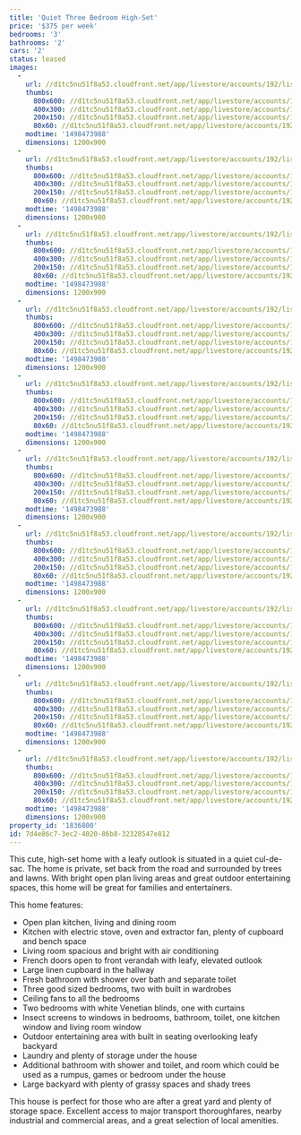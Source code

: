 ```yaml
---
title: 'Quiet Three Bedroom High-Set'
price: '$375 per week'
bedrooms: '3'
bathrooms: '2'
cars: '2'
status: leased
images:
  -
    url: //d1tc5nu51f8a53.cloudfront.net/app/livestore/accounts/192/listings/1178413/images/Eirroc-21-Front-Dayn_4043349144_20170626084511.jpg
    thumbs:
      800x600: //d1tc5nu51f8a53.cloudfront.net/app/livestore/accounts/192/listings/1178413/images/Eirroc-21-Front-Dayn_4043349144_20170626084511_800x600.jpg
      400x300: //d1tc5nu51f8a53.cloudfront.net/app/livestore/accounts/192/listings/1178413/images/Eirroc-21-Front-Dayn_4043349144_20170626084511_400x300.jpg
      200x150: //d1tc5nu51f8a53.cloudfront.net/app/livestore/accounts/192/listings/1178413/images/Eirroc-21-Front-Dayn_4043349144_20170626084511_200x150.jpg
      80x60: //d1tc5nu51f8a53.cloudfront.net/app/livestore/accounts/192/listings/1178413/images/Eirroc-21-Front-Dayn_4043349144_20170626084511_80x60.jpg
    modtime: '1498473988'
    dimensions: 1200x900
  -
    url: //d1tc5nu51f8a53.cloudfront.net/app/livestore/accounts/192/listings/1178413/images/Eirroc-21-Front2-Day_3865509946_20170626084512.jpg
    thumbs:
      800x600: //d1tc5nu51f8a53.cloudfront.net/app/livestore/accounts/192/listings/1178413/images/Eirroc-21-Front2-Day_3865509946_20170626084512_800x600.jpg
      400x300: //d1tc5nu51f8a53.cloudfront.net/app/livestore/accounts/192/listings/1178413/images/Eirroc-21-Front2-Day_3865509946_20170626084512_400x300.jpg
      200x150: //d1tc5nu51f8a53.cloudfront.net/app/livestore/accounts/192/listings/1178413/images/Eirroc-21-Front2-Day_3865509946_20170626084512_200x150.jpg
      80x60: //d1tc5nu51f8a53.cloudfront.net/app/livestore/accounts/192/listings/1178413/images/Eirroc-21-Front2-Day_3865509946_20170626084512_80x60.jpg
    modtime: '1498473988'
    dimensions: 1200x900
  -
    url: //d1tc5nu51f8a53.cloudfront.net/app/livestore/accounts/192/listings/1178413/images/Eirroc-21-Back2-Dayn_5000963742_20170626084444.jpg
    thumbs:
      800x600: //d1tc5nu51f8a53.cloudfront.net/app/livestore/accounts/192/listings/1178413/images/Eirroc-21-Back2-Dayn_5000963742_20170626084444_800x600.jpg
      400x300: //d1tc5nu51f8a53.cloudfront.net/app/livestore/accounts/192/listings/1178413/images/Eirroc-21-Back2-Dayn_5000963742_20170626084444_400x300.jpg
      200x150: //d1tc5nu51f8a53.cloudfront.net/app/livestore/accounts/192/listings/1178413/images/Eirroc-21-Back2-Dayn_5000963742_20170626084444_200x150.jpg
      80x60: //d1tc5nu51f8a53.cloudfront.net/app/livestore/accounts/192/listings/1178413/images/Eirroc-21-Back2-Dayn_5000963742_20170626084444_80x60.jpg
    modtime: '1498473988'
    dimensions: 1200x900
  -
    url: //d1tc5nu51f8a53.cloudfront.net/app/livestore/accounts/192/listings/1178413/images/Eirroc-21-Back-Dayne_7204852859_20170626084452.jpg
    thumbs:
      800x600: //d1tc5nu51f8a53.cloudfront.net/app/livestore/accounts/192/listings/1178413/images/Eirroc-21-Back-Dayne_7204852859_20170626084452_800x600.jpg
      400x300: //d1tc5nu51f8a53.cloudfront.net/app/livestore/accounts/192/listings/1178413/images/Eirroc-21-Back-Dayne_7204852859_20170626084452_400x300.jpg
      200x150: //d1tc5nu51f8a53.cloudfront.net/app/livestore/accounts/192/listings/1178413/images/Eirroc-21-Back-Dayne_7204852859_20170626084452_200x150.jpg
      80x60: //d1tc5nu51f8a53.cloudfront.net/app/livestore/accounts/192/listings/1178413/images/Eirroc-21-Back-Dayne_7204852859_20170626084452_80x60.jpg
    modtime: '1498473988'
    dimensions: 1200x900
  -
    url: //d1tc5nu51f8a53.cloudfront.net/app/livestore/accounts/192/listings/1178413/images/Eirroc-21-Kitchen-Da_7395438920_20170626084517.jpg
    thumbs:
      800x600: //d1tc5nu51f8a53.cloudfront.net/app/livestore/accounts/192/listings/1178413/images/Eirroc-21-Kitchen-Da_7395438920_20170626084517_800x600.jpg
      400x300: //d1tc5nu51f8a53.cloudfront.net/app/livestore/accounts/192/listings/1178413/images/Eirroc-21-Kitchen-Da_7395438920_20170626084517_400x300.jpg
      200x150: //d1tc5nu51f8a53.cloudfront.net/app/livestore/accounts/192/listings/1178413/images/Eirroc-21-Kitchen-Da_7395438920_20170626084517_200x150.jpg
      80x60: //d1tc5nu51f8a53.cloudfront.net/app/livestore/accounts/192/listings/1178413/images/Eirroc-21-Kitchen-Da_7395438920_20170626084517_80x60.jpg
    modtime: '1498473988'
    dimensions: 1200x900
  -
    url: //d1tc5nu51f8a53.cloudfront.net/app/livestore/accounts/192/listings/1178413/images/Eirroc-21-Living-Day_3119486547_20170626084519.jpg
    thumbs:
      800x600: //d1tc5nu51f8a53.cloudfront.net/app/livestore/accounts/192/listings/1178413/images/Eirroc-21-Living-Day_3119486547_20170626084519_800x600.jpg
      400x300: //d1tc5nu51f8a53.cloudfront.net/app/livestore/accounts/192/listings/1178413/images/Eirroc-21-Living-Day_3119486547_20170626084519_400x300.jpg
      200x150: //d1tc5nu51f8a53.cloudfront.net/app/livestore/accounts/192/listings/1178413/images/Eirroc-21-Living-Day_3119486547_20170626084519_200x150.jpg
      80x60: //d1tc5nu51f8a53.cloudfront.net/app/livestore/accounts/192/listings/1178413/images/Eirroc-21-Living-Day_3119486547_20170626084519_80x60.jpg
    modtime: '1498473988'
    dimensions: 1200x900
  -
    url: //d1tc5nu51f8a53.cloudfront.net/app/livestore/accounts/192/listings/1178413/images/Eirroc-21-Bed1-Dayne_680707059_20170626084500.jpg
    thumbs:
      800x600: //d1tc5nu51f8a53.cloudfront.net/app/livestore/accounts/192/listings/1178413/images/Eirroc-21-Bed1-Dayne_680707059_20170626084500_800x600.jpg
      400x300: //d1tc5nu51f8a53.cloudfront.net/app/livestore/accounts/192/listings/1178413/images/Eirroc-21-Bed1-Dayne_680707059_20170626084500_400x300.jpg
      200x150: //d1tc5nu51f8a53.cloudfront.net/app/livestore/accounts/192/listings/1178413/images/Eirroc-21-Bed1-Dayne_680707059_20170626084500_200x150.jpg
      80x60: //d1tc5nu51f8a53.cloudfront.net/app/livestore/accounts/192/listings/1178413/images/Eirroc-21-Bed1-Dayne_680707059_20170626084500_80x60.jpg
    modtime: '1498473988'
    dimensions: 1200x900
  -
    url: //d1tc5nu51f8a53.cloudfront.net/app/livestore/accounts/192/listings/1178413/images/Eirroc-21-Bed2-Dayne_3874664418_20170626084502.jpg
    thumbs:
      800x600: //d1tc5nu51f8a53.cloudfront.net/app/livestore/accounts/192/listings/1178413/images/Eirroc-21-Bed2-Dayne_3874664418_20170626084502_800x600.jpg
      400x300: //d1tc5nu51f8a53.cloudfront.net/app/livestore/accounts/192/listings/1178413/images/Eirroc-21-Bed2-Dayne_3874664418_20170626084502_400x300.jpg
      200x150: //d1tc5nu51f8a53.cloudfront.net/app/livestore/accounts/192/listings/1178413/images/Eirroc-21-Bed2-Dayne_3874664418_20170626084502_200x150.jpg
      80x60: //d1tc5nu51f8a53.cloudfront.net/app/livestore/accounts/192/listings/1178413/images/Eirroc-21-Bed2-Dayne_3874664418_20170626084502_80x60.jpg
    modtime: '1498473988'
    dimensions: 1200x900
  -
    url: //d1tc5nu51f8a53.cloudfront.net/app/livestore/accounts/192/listings/1178413/images/Eirroc-21-Bathroom-D_1999707841_20170626084457.jpg
    thumbs:
      800x600: //d1tc5nu51f8a53.cloudfront.net/app/livestore/accounts/192/listings/1178413/images/Eirroc-21-Bathroom-D_1999707841_20170626084457_800x600.jpg
      400x300: //d1tc5nu51f8a53.cloudfront.net/app/livestore/accounts/192/listings/1178413/images/Eirroc-21-Bathroom-D_1999707841_20170626084457_400x300.jpg
      200x150: //d1tc5nu51f8a53.cloudfront.net/app/livestore/accounts/192/listings/1178413/images/Eirroc-21-Bathroom-D_1999707841_20170626084457_200x150.jpg
      80x60: //d1tc5nu51f8a53.cloudfront.net/app/livestore/accounts/192/listings/1178413/images/Eirroc-21-Bathroom-D_1999707841_20170626084457_80x60.jpg
    modtime: '1498473988'
    dimensions: 1200x900
  -
    url: //d1tc5nu51f8a53.cloudfront.net/app/livestore/accounts/192/listings/1178413/images/Eirroc-21-Downstairs_3929231940_20170626084601.jpg
    thumbs:
      800x600: //d1tc5nu51f8a53.cloudfront.net/app/livestore/accounts/192/listings/1178413/images/Eirroc-21-Downstairs_3929231940_20170626084601_800x600.jpg
      400x300: //d1tc5nu51f8a53.cloudfront.net/app/livestore/accounts/192/listings/1178413/images/Eirroc-21-Downstairs_3929231940_20170626084601_400x300.jpg
      200x150: //d1tc5nu51f8a53.cloudfront.net/app/livestore/accounts/192/listings/1178413/images/Eirroc-21-Downstairs_3929231940_20170626084601_200x150.jpg
      80x60: //d1tc5nu51f8a53.cloudfront.net/app/livestore/accounts/192/listings/1178413/images/Eirroc-21-Downstairs_3929231940_20170626084601_80x60.jpg
    modtime: '1498473988'
    dimensions: 1200x900
property_id: '1836800'
id: 7d4e86c7-3ec2-4020-86b8-32328547e812
---
```

This cute, high-set home with a leafy outlook is situated in a quiet cul-de-sac. The home is private, set back from the road and surrounded by trees and lawns. With bright open plan living areas and great outdoor entertaining spaces, this home will be great for families and entertainers.

This home features:

*  Open plan kitchen, living and dining room
*  Kitchen with electric stove, oven and extractor fan, plenty of cupboard and bench space
*  Living room spacious and bright with air conditioning
*  French doors open to front verandah with leafy, elevated outlook
*  Large linen cupboard in the hallway
*  Fresh bathroom with shower over bath and separate toilet
*  Three good sized bedrooms, two with built in wardrobes
*  Ceiling fans to all the bedrooms
*  Two bedrooms with white Venetian blinds, one with curtains
*  Insect screens to windows in bedrooms, bathroom, toilet, one kitchen window and living room window
*  Outdoor entertaining area with built in seating overlooking leafy backyard
*  Laundry and plenty of storage under the house
*  Additional bathroom with shower and toilet, and room which could be used as a rumpus, games or bedroom under the house
*  Large backyard with plenty of grassy spaces and shady trees

This house is perfect for those who are after a great yard and plenty of storage space. Excellent access to major transport thoroughfares, nearby industrial and commercial areas, and a great selection of local amenities.